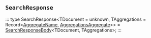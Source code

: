 ## `SearchResponse`
:::
type SearchResponse<TDocument = unknown, TAggregations = Record<[AggregateName](./AggregateName.md), [AggregationsAggregate](./AggregationsAggregate.md)>> = [SearchResponseBody](./SearchResponseBody.md)<TDocument, TAggregations>;
:::
